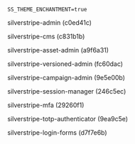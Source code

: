 ```
SS_THEME_ENCHANTMENT=true
```

silverstripe-admin (c0ed41c)

silverstripe-cms (c831b1b)

silverstripe-asset-admin (a9f6a31)

silverstripe-versioned-admin (fc60dac)

silverstripe-campaign-admin (9e5e00b)

silverstripe-session-manager (246c5ec)

silverstripe-mfa (29260f1)

silverstripe-totp-authenticator (9ea9c5e)

silverstripe-login-forms (d7f7e6b)
